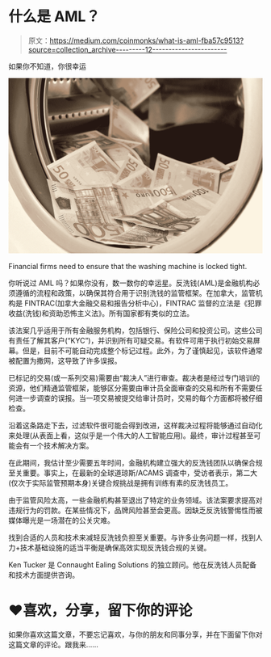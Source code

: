 # 什么是 AML？

> 原文：<https://medium.com/coinmonks/what-is-aml-fba57c9513?source=collection_archive---------12----------------------->

如果你不知道，你很幸运

![](img/6bf60cf795a8cb12b908ed29e39b9937.png)

Financial firms need to ensure that the washing machine is locked tight.

你听说过 AML 吗？如果你没有，数一数你的幸运星。反洗钱(AML)是金融机构必须遵循的流程和政策，以确保其符合用于识别洗钱的监管框架。在加拿大，监管机构是 FINTRAC(加拿大金融交易和报告分析中心)，FINTRAC 监督的立法是《犯罪收益(洗钱)和资助恐怖主义法》。所有国家都有类似的立法。

该法案几乎适用于所有金融服务机构，包括银行、保险公司和投资公司。这些公司有责任了解其客户(“KYC”)，并识别所有可疑交易。有软件可用于执行初始交易屏幕。但是，目前不可能自动完成整个标记过程。此外，为了谨慎起见，该软件通常被配置为撒网，这导致了许多误报。

已标记的交易(或一系列交易)需要由“裁决人”进行审查。裁决者是经过专门培训的资源，他们精通监管框架，能够区分需要由审计员全面审查的交易和所有不需要任何进一步调查的误报。当一项交易被提交给审计员时，交易的每个方面都将被仔细检查。

沿着这条路走下去，过滤软件很可能会得到改进，这样裁决过程将能够通过自动化来处理(从表面上看，这似乎是一个伟大的人工智能应用)。最终，审计过程甚至可能会有一个技术解决方案。

在此期间，我估计至少需要五年时间，金融机构建立强大的反洗钱团队以确保合规至关重要。事实上，在最新的全球道琼斯/ACAMS 调查中，受访者表示，第二大(仅次于实际监管预期本身)关键合规挑战是拥有训练有素的反洗钱员工。

由于监管风险太高，一些金融机构甚至退出了特定的业务领域。该法案要求提高对违规行为的罚款。在某些情况下，品牌风险甚至会更高。因缺乏反洗钱警惕性而被媒体曝光是一场潜在的公关灾难。

找到合适的人员和技术来减轻反洗钱负担至关重要。与许多业务问题一样，找到人力+技术基础设施的适当平衡是确保高效实现反洗钱合规的关键。

Ken Tucker 是 Connaught Ealing Solutions 的独立顾问。他在反洗钱人员配备和技术方面提供咨询。

# ❤️喜欢，分享，留下你的评论

如果你喜欢这篇文章，不要忘记喜欢，与你的朋友和同事分享，并在下面留下你对这篇文章的评论。跟我来……